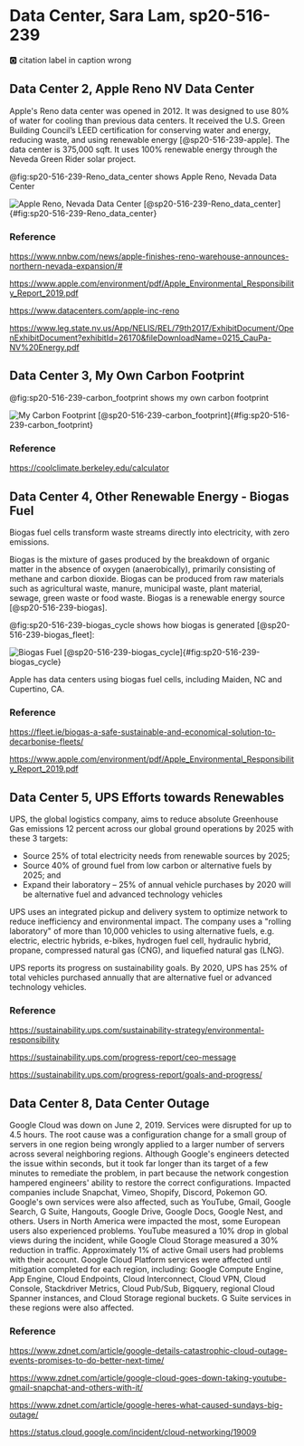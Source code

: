 # Data Center, Sara Lam, sp20-516-239

:o2: citation label in caption wrong

## Data Center 2, Apple Reno NV Data Center

Apple's Reno data center was opened in 2012.  It was designed to use 80% of water for cooling than previous data centers.  It received the  U.S. Green Building Council’s LEED certification for conserving water and energy, reducing waste, and using renewable energy [@sp20-516-239-apple].  The data center is 375,000 sqft.  It uses 100% renewable energy through the Neveda Green Rider solar project.  

@fig:sp20-516-239-Reno_data_center shows Apple Reno, Nevada Data Center

![Apple Reno, Nevada Data Center [@sp20-516-239-Reno_data_center]](images/Reno_data_center.PNG){#fig:sp20-516-239-Reno_data_center}


### Reference

<https://www.nnbw.com/news/apple-finishes-reno-warehouse-announces-northern-nevada-expansion/#>

<https://www.apple.com/environment/pdf/Apple_Environmental_Responsibility_Report_2019.pdf>

<https://www.datacenters.com/apple-inc-reno>

<https://www.leg.state.nv.us/App/NELIS/REL/79th2017/ExhibitDocument/OpenExhibitDocument?exhibitId=26170&fileDownloadName=0215_CauPa-NV%20Energy.pdf>


## Data Center 3, My Own Carbon Footprint

@fig:sp20-516-239-carbon_footprint shows my own carbon footprint 

![My Carbon Footprint [@sp20-516-239-carbon_footprint]](images/carbon_footprint.PNG){#fig:sp20-516-239-carbon_footprint}

### Reference

<https://coolclimate.berkeley.edu/calculator>


## Data Center 4, Other Renewable Energy - Biogas Fuel

Biogas fuel cells transform waste streams directly into electricity, with zero emissions.  

Biogas is the mixture of gases produced by the breakdown of organic matter in the absence of oxygen (anaerobically), primarily consisting of methane and carbon dioxide. Biogas can be produced from raw materials such as agricultural waste, manure, municipal waste, plant material, sewage, green waste or food waste. Biogas is a renewable energy source [@sp20-516-239-biogas].

@fig:sp20-516-239-biogas_cycle shows how biogas is generated [@sp20-516-239-biogas_fleet]:

![Biogas Fuel [@sp20-516-239-biogas_cycle]](images/biogas_cycle.PNG){#fig:sp20-516-239-biogas_cycle}


Apple has data centers using biogas fuel cells, including Maiden, NC and Cupertino, CA.  

### Reference

<https://fleet.ie/biogas-a-safe-sustainable-and-economical-solution-to-decarbonise-fleets/>

<https://www.apple.com/environment/pdf/Apple_Environmental_Responsibility_Report_2019.pdf>


## Data Center 5, UPS Efforts towards Renewables

UPS, the global logistics company, aims to reduce absolute Greenhouse Gas emissions 12 percent across our global ground operations by 2025 with these 3 targets:

* Source 25% of total electricity needs from renewable sources by 2025;
* Source 40% of ground fuel from low carbon or alternative fuels by 2025; and
* Expand their  laboratory – 25% of annual vehicle purchases by 2020 will be alternative fuel and advanced technology vehicles

UPS uses an integrated pickup and delivery system to optimize network to reduce inefficiency and environmental impact.  The company uses a "rolling laboratory" of more than 10,000 vehicles to using alternative fuels, e.g. electric, electric hybrids, e-bikes, hydrogen fuel cell, hydraulic hybrid, propane, compressed natural gas (CNG), and liquefied natural gas (LNG).  

UPS reports its progress on sustainability goals.  By 2020, UPS has 25% of total vehicles purchased annually that are alternative fuel or advanced technology vehicles.  

### Reference

<https://sustainability.ups.com/sustainability-strategy/environmental-responsibility>

<https://sustainability.ups.com/progress-report/ceo-message>

<https://sustainability.ups.com/progress-report/goals-and-progress/>


## Data Center 8, Data Center Outage

Google Cloud was down on June 2, 2019.  Services were disrupted for up to 4.5 hours.  The root cause was a configuration change for a small group of servers in one region being wrongly applied to a larger number of servers across several neighboring regions.  Although Google's engineers detected the issue within seconds, but it took far longer than its target of a few minutes to remediate the problem, in part because the network congestion hampered engineers' ability to restore the correct configurations.  Impacted companies include Snapchat, Vimeo, Shopify, Discord, Pokemon GO.  Google's own services were also affected, such as YouTube, Gmail, Google Search, G Suite, Hangouts, Google Drive, Google Docs, Google Nest, and others.  Users in North America were impacted the most, some European users also experienced problems.  YouTube measured a 10% drop in global views during the incident, while Google Cloud Storage measured a 30% reduction in traffic.  Approximately 1% of active Gmail users had problems with their account.  Google Cloud Platform services were affected until mitigation completed for each region, including: Google Compute Engine, App Engine, Cloud Endpoints, Cloud Interconnect, Cloud VPN, Cloud Console, Stackdriver Metrics, Cloud Pub/Sub, Bigquery, regional Cloud Spanner instances, and Cloud Storage regional buckets. G Suite services in these regions were also affected.

### Reference

<https://www.zdnet.com/article/google-details-catastrophic-cloud-outage-events-promises-to-do-better-next-time/>

<https://www.zdnet.com/article/google-cloud-goes-down-taking-youtube-gmail-snapchat-and-others-with-it/>

<https://www.zdnet.com/article/google-heres-what-caused-sundays-big-outage/>

<https://status.cloud.google.com/incident/cloud-networking/19009>







